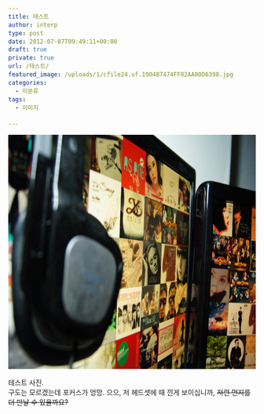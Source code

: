 ```yaml
---
title: 테스트
author: interp
type: post
date: 2012-07-07T09:49:11+00:00
draft: true
private: true
url: /테스트/
featured_image: /uploads/1/cfile24.uf.190487474FF82AA80D6398.jpg
categories:
  - 미분류
tags:
  - 이미지

---
```

<img src="/uploads/1/cfile24.uf.190487474FF82AA80D6398.jpg" class="aligncenter" width="720" height="478" filename="DSC00796.jpg" filemime="image/jpeg" style="text-align: center; " /></p> 

테스트 사진.  
구도는 모르겠는데 포커스가 엉망. 으으, 저 헤드셋에 때 낀게 보이십니까, <strike>저런 먼지를 더 만날 수 있을까요?</strike>